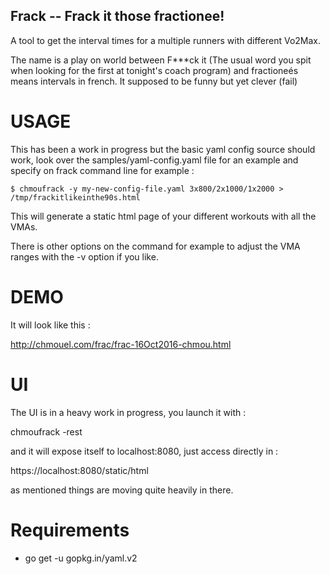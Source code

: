 Frack -- Frack it those fractionee!
-----------------------------------

A tool to get the interval times for a multiple runners with different Vo2Max.

The name is a play on world between F***ck it (The usual word you spit when
looking for the first at tonight's coach program) and fractioneés means intervals
in french. It supposed to be funny but yet clever (fail)

USAGE
=====

This has been a work in progress but the basic yaml config source should work,
look over the samples/yaml-config.yaml file for an example and specify on frack
command line for example :

```
$ chmoufrack -y my-new-config-file.yaml 3x800/2x1000/1x2000 > /tmp/frackitlikeinthe90s.html
```

This will generate a static html page of your different workouts with all the VMAs. 

There is other options on the command for example to adjust the VMA ranges with the -v option 
if you like. 

DEMO
====

It will look like this :

http://chmouel.com/frac/frac-16Oct2016-chmou.html

UI
==

The UI is in a heavy work in progress, you launch it with :

chmoufrack -rest

and it will expose itself to localhost:8080, just access directly in :

https://localhost:8080/static/html

as mentioned things are moving quite heavily in there.

Requirements
============

- go get -u gopkg.in/yaml.v2

